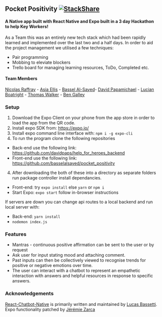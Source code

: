 ## Pocket Positivity [![StackShare](http://img.shields.io/badge/tech-stack-0690fa.svg?style=flat)](https://stackshare.io/basselalsayed/pocket-positivity)

#### A Native app built with React Native and Expo built in a 3 day Hackathon to help Key Workers!

As a Team this was an entirely new tech stack which had been rapidly learned and implemented over the last two and a half days. In order to aid the project management we utilised a few techniques:

- Pair programming
- Mobbing to eleviate blockers
- Trello board for managing learning resources, ToDo, Completed etc.

#### Team Members

[Nicolas Raffray](https://github.com/nicolasraffray) - [Asia Ellis](https://github.com/asiaellis5) - [Bassel Al-Sayed](https://github.com/basselalsayed)- [David Papamichael](https://github.com/davidpaps) - [Lucian Boatright](https://github.com/lucianboatright) - [Thomas Walker](https://github.com/Walker-TW) - [Ben Galley](https://github.com/benjamaker)

### Setup

1. Download the Expo Client on your phone from the app store in order to load the app from the QR code.
2. Install expo SDK from: https://expo.io/
3. Install expo command line interface with: `npm i -g expo-cli`
3. To run the program clone the following repositories

- Back-end use the following link: https://github.com/davidpaps/help_for_heroes_backend
- Front-end use the following link: https://github.com/basselalsayed/pocket_positivity

4. After downloading the both of these into a directory as separate folders run package controller install dependancies.

- Front-end: try `expo install` else `yarn` or `npm i`
- Start Expo: `expo start` follow in-browser instructions

If servers are down you can change api routes to a local backend and run local server with:
- Back-end: `yarn install`
- `nodemon index.js`

### Features

- Mantras - continuous positive affirmation can be sent to the user or by request
- Ask user for input stating mood and attaching comment.
- Past inputs can then be collectively viewed to recognise trends for positive or negative emotions over time.
- The user can interact with a chatbot to represent an empathetic interaction with answers and helpful resources in response to specific answers.

### Acknowledgements

[React-Chatbot-Native](https://github.com/LucasBassetti/react-native-chatbot) is primarily written and maintained by [Lucas Bassetti](https://github.com/LucasBassetti). Expo functionality patched by [Jérémie Zarca](https://github.com/jzarca01)
